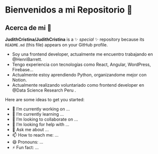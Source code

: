 #  Bienvenidos a mi Repositorio 👋

## Acerca de mi 🚀

**JudithCristina/JudithCristina** is a ✨ _special_ ✨ repository because its `README.md` (this file) appears on your GitHub profile.
* Soy una frontend developer, actualmente me encuentro trabajando en @HenriBarrett.
* Tengo experiencia con tecnologías como React, Angular, WordPress, Firebase...
* Actualmente estoy aprendiendo Python, organizandome mejor con Notion.
* Actualmente realizando voluntariado como frontend developer en @Data Science Research Peru .

Here are some ideas to get you started:

- 🔭 I’m currently working on ...
- 🌱 I’m currently learning ...
- 👯 I’m looking to collaborate on ...
- 🤔 I’m looking for help with ...
- 💬 Ask me about ...
- 📫 How to reach me: ...
- 😄 Pronouns: ...
- ⚡ Fun fact: ...
